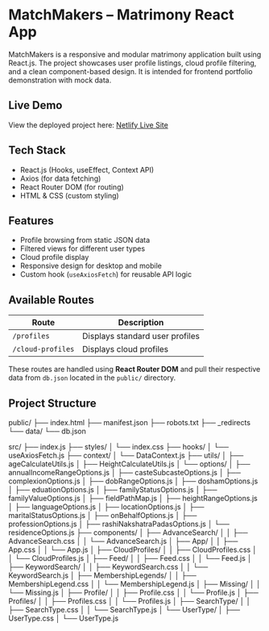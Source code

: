 # MatchMakers – Matrimony React App

MatchMakers is a responsive and modular matrimony application built using React.js. The project showcases user profile listings, cloud profile filtering, and a clean component-based design. It is intended for frontend portfolio demonstration with mock data.

## Live Demo

View the deployed project here: [Netlify Live Site](https://moonlit-chebakia-5c4b32.netlify.app/)  


## Tech Stack

- React.js (Hooks, useEffect, Context API)
- Axios (for data fetching)
- React Router DOM (for routing)
- HTML & CSS (custom styling)

## Features

- Profile browsing from static JSON data
- Filtered views for different user types
- Cloud profile display
- Responsive design for desktop and mobile
- Custom hook (`useAxiosFetch`) for reusable API logic

## Available Routes

| Route              | Description                         |
|-------------------|-------------------------------------|
| `/profiles`        | Displays standard user profiles     |
| `/cloud-profiles`  | Displays cloud profiles  |

These routes are handled using **React Router DOM** and pull their respective data from `db.json` located in the `public/` directory.

## Project Structure
public/
├── index.html
├── manifest.json
├── robots.txt
├── _redirects
└── data/
└── db.json

src/
├── index.js
├── styles/
│ └── index.css
├── hooks/
│ └── useAxiosFetch.js
├── context/
│ └── DataContext.js
├── utils/
│ ├── ageCalculateUtils.js
│ ├── HeightCalculateUtils.js
│ └── options/
│ ├── annualIncomeRangeOptions.js
│ ├── casteSubcasteOptions.js
│ ├── complexionOptions.js
│ ├── dobRangeOptions.js
│ ├── doshamOptions.js
│ ├── eduationOptions.js
│ ├── familyStatusOptions.js
│ ├── familyValueOptions.js
│ ├── fieldPathMap.js
│ ├── heightRangeOptions.js
│ ├── languageOptions.js
│ ├── locationOptions.js
│ ├── maritalStatusOptions.js
│ ├── onBehalfOptions.js
│ ├── professionOptions.js
│ ├── rashiNakshatraPadasOptions.js
│ └── residenceOptions.js
├── components/
│ ├── AdvanceSearch/
│ │ ├── AdvanceSearch.css
│ │ └── AdvanceSearch.js
│ ├── App/
│ │ ├── App.css
│ │ └── App.js
│ ├── CloudProfiles/
│ │ ├── CloudProfiles.css
│ │ └── CloudProfiles.js
│ ├── Feed/
│ │ ├── Feed.css
│ │ └── Feed.js
│ ├── KeywordSearch/
│ │ ├── KeywordSearch.css
│ │ └── KeywordSearch.js
│ ├── MembershipLegends/
│ │ ├── MembershipLegend.css
│ │ └── MembershipLegend.js
│ ├── Missing/
│ │ └── Missing.js
│ ├── Profile/
│ │ ├── Profile.css
│ │ └── Profile.js
│ ├── Profiles/
│ │ ├── Profiles.css
│ │ └── Profiles.js
│ ├── SearchType/
│ │ ├── SearchType.css
│ │ └── SearchType.js
│ └── UserType/
│ ├── UserType.css
│ └── UserType.js